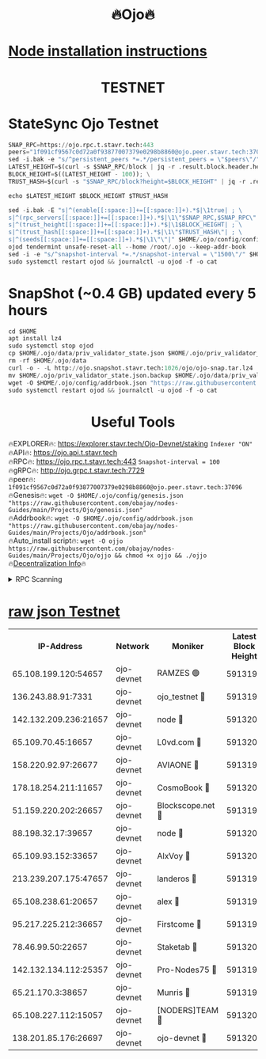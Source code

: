 <h1 align="center"> 🔥Ojo🔥</h1>

[Node installation instructions](https://github.com/obajay/nodes-Guides/tree/main/Projects/Ojo)
=

<h1 align="center"> TESTNET</h1>

# StateSync Ojo Testnet
```python
SNAP_RPC=https://ojo.rpc.t.stavr.tech:443
peers="1f091cf9567c0d72a0f93877007379e0298b8860@ojo.peer.stavr.tech:37096"
sed -i.bak -e "s/^persistent_peers *=.*/persistent_peers = \"$peers\"/" $HOME/.ojo/config/config.toml
LATEST_HEIGHT=$(curl -s $SNAP_RPC/block | jq -r .result.block.header.height); \
BLOCK_HEIGHT=$((LATEST_HEIGHT - 100)); \
TRUST_HASH=$(curl -s "$SNAP_RPC/block?height=$BLOCK_HEIGHT" | jq -r .result.block_id.hash)

echo $LATEST_HEIGHT $BLOCK_HEIGHT $TRUST_HASH

sed -i.bak -E "s|^(enable[[:space:]]+=[[:space:]]+).*$|\1true| ; \
s|^(rpc_servers[[:space:]]+=[[:space:]]+).*$|\1\"$SNAP_RPC,$SNAP_RPC\"| ; \
s|^(trust_height[[:space:]]+=[[:space:]]+).*$|\1$BLOCK_HEIGHT| ; \
s|^(trust_hash[[:space:]]+=[[:space:]]+).*$|\1\"$TRUST_HASH\"| ; \
s|^(seeds[[:space:]]+=[[:space:]]+).*$|\1\"\"|" $HOME/.ojo/config/config.toml
ojod tendermint unsafe-reset-all --home /root/.ojo --keep-addr-book
sed -i -e "s/^snapshot-interval *=.*/snapshot-interval = \"1500\"/" $HOME/.ojo/config/app.toml
sudo systemctl restart ojod && journalctl -u ojod -f -o cat
```
# SnapShot (~0.4 GB) updated every 5 hours
```python
cd $HOME
apt install lz4
sudo systemctl stop ojod
cp $HOME/.ojo/data/priv_validator_state.json $HOME/.ojo/priv_validator_state.json.backup
rm -rf $HOME/.ojo/data
curl -o - -L http://ojo.snapshot.stavr.tech:1026/ojo/ojo-snap.tar.lz4 | lz4 -c -d - | tar -x -C $HOME/.ojo --strip-components 2
mv $HOME/.ojo/priv_validator_state.json.backup $HOME/.ojo/data/priv_validator_state.json
wget -O $HOME/.ojo/config/addrbook.json "https://raw.githubusercontent.com/obajay/nodes-Guides/main/Projects/Ojo/addrbook.json"
sudo systemctl restart ojod && journalctl -u ojod -f -o cat
```
 <h1 align="center"> Useful Tools</h1>

🔥EXPLORER🔥:        https://explorer.stavr.tech/Ojo-Devnet/staking        `Indexer "ON"` \
🔥API🔥:                     https://ojo.api.t.stavr.tech \
🔥RPC🔥:                    https://ojo.rpc.t.stavr.tech:443              `Snapshot-interval = 100` \
🔥gRPC🔥:                  http://ojo.grpc.t.stavr.tech:7729 \
🔥peer🔥:                   `1f091cf9567c0d72a0f93877007379e0298b8860@ojo.peer.stavr.tech:37096` \
🔥Genesis🔥:    ```wget -O $HOME/.ojo/config/genesis.json "https://raw.githubusercontent.com/obajay/nodes-Guides/main/Projects/Ojo/genesis.json"``` \
🔥Addrbook🔥:    ```wget -O $HOME/.ojo/config/addrbook.json "https://raw.githubusercontent.com/obajay/nodes-Guides/main/Projects/Ojo/addrbook.json"``` \
🔥Auto_install script🔥: ```wget -O ojjo https://raw.githubusercontent.com/obajay/nodes-Guides/main/Projects/Ojo/ojjo && chmod +x ojjo && ./ojjo``` \
🔥[Decentralization Info](https://github.com/obajay/StateSync-snapshots/tree/main/Projects/Ojo/Decentralization)🔥



<details>
<summary>RPC Scanning</summary>

<h2 align="center"> We scan nodes in real time every 4 hours. And we provide the final result of RPC endpoints.
We cannot influence the operation of these nodes in any way. </h2>


```python
If Voting Power is higher than 0 --> then the Node is a validator of the network and may be subject to attack and be a potential threat to the chain.
```
```python
We marked such validators with a red symbol
```

</details>

[raw json Testnet](https://rpc-check.ojot.stavr.tech/ojot/rpc-ojot-result.json)
=


<table><tr><th>IP-Address</th><th>Network</th><th>Moniker</th><th>Latest Block Height</th><th>Earliest Block Height</th><th>Catching Up</th><th>Tx Index</th><th>Voting Power</th><th>Scan Time</th></tr><tr><td>65.108.199.120:54657</td><td>ojo-devnet</td><td>RAMZES 🟢</td><td>5913196</td><td>306156</td><td>False</td><td>on</td><td>0</td><td>2024-03-16T20:20:48.497499134UTC</td></tr><tr><td>136.243.88.91:7331</td><td>ojo-devnet</td><td>ojo_testnet 🔴</td><td>5913198</td><td>308845</td><td>False</td><td>on</td><td>1000</td><td>2024-03-16T20:20:56.057008069UTC</td></tr><tr><td>142.132.209.236:21657</td><td>ojo-devnet</td><td>node 🔴</td><td>5913200</td><td>350001</td><td>False</td><td>on</td><td>1999</td><td>2024-03-16T20:21:07.340680409UTC</td></tr><tr><td>65.109.70.45:16657</td><td>ojo-devnet</td><td>L0vd.com 🔴</td><td>5913201</td><td>695918</td><td>False</td><td>off</td><td>998</td><td>2024-03-16T20:21:14.969509199UTC</td></tr><tr><td>158.220.92.97:26677</td><td>ojo-devnet</td><td>AVIAONE 🔴</td><td>5913199</td><td>2754001</td><td>False</td><td>on</td><td>19926</td><td>2024-03-16T20:21:04.545304278UTC</td></tr><tr><td>178.18.254.211:11657</td><td>ojo-devnet</td><td>CosmoBook 🔴</td><td>5913200</td><td>4392001</td><td>False</td><td>off</td><td>1047</td><td>2024-03-16T20:21:09.639966557UTC</td></tr><tr><td>51.159.220.202:26657</td><td>ojo-devnet</td><td>Blockscope.net 🔴</td><td>5913196</td><td>4425001</td><td>False</td><td>on</td><td>2111</td><td>2024-03-16T20:20:47.911642073UTC</td></tr><tr><td>88.198.32.17:39657</td><td>ojo-devnet</td><td>node 🔴</td><td>5913201</td><td>4710001</td><td>False</td><td>on</td><td>107662</td><td>2024-03-16T20:21:11.892100124UTC</td></tr><tr><td>65.109.93.152:33657</td><td>ojo-devnet</td><td>AlxVoy 🔴</td><td>5913200</td><td>4943001</td><td>False</td><td>on</td><td>6350855</td><td>2024-03-16T20:21:07.107557697UTC</td></tr><tr><td>213.239.207.175:47657</td><td>ojo-devnet</td><td>landeros 🔴</td><td>5913199</td><td>4967924</td><td>False</td><td>off</td><td>11083</td><td>2024-03-16T20:21:04.742823936UTC</td></tr><tr><td>65.108.238.61:20657</td><td>ojo-devnet</td><td>alex 🔴</td><td>5913196</td><td>5131001</td><td>False</td><td>on</td><td>11359</td><td>2024-03-16T20:20:48.197950568UTC</td></tr><tr><td>95.217.225.212:36657</td><td>ojo-devnet</td><td>Firstcome 🔴</td><td>5913197</td><td>5251946</td><td>False</td><td>on</td><td>13566</td><td>2024-03-16T20:20:53.754171077UTC</td></tr><tr><td>78.46.99.50:22657</td><td>ojo-devnet</td><td>Staketab 🔴</td><td>5913201</td><td>5668501</td><td>False</td><td>on</td><td>1276</td><td>2024-03-16T20:21:15.196168896UTC</td></tr><tr><td>142.132.134.112:25357</td><td>ojo-devnet</td><td>Pro-Nodes75 🔴</td><td>5913197</td><td>5813197</td><td>False</td><td>on</td><td>24651</td><td>2024-03-16T20:20:51.051882050UTC</td></tr><tr><td>65.21.170.3:38657</td><td>ojo-devnet</td><td>Munris 🔴</td><td>5913197</td><td>5813197</td><td>False</td><td>off</td><td>20123</td><td>2024-03-16T20:20:53.437531975UTC</td></tr><tr><td>65.108.227.112:15057</td><td>ojo-devnet</td><td>[NODERS]TEAM 🔴</td><td>5913201</td><td>5813201</td><td>False</td><td>off</td><td>9999</td><td>2024-03-16T20:21:14.298617327UTC</td></tr><tr><td>138.201.85.176:26697</td><td>ojo-devnet</td><td>ojo-devnet 🔴</td><td>5913201</td><td>5813201</td><td>False</td><td>on</td><td>1000024000</td><td>2024-03-16T20:21:14.616833591UTC</td></tr></table>
